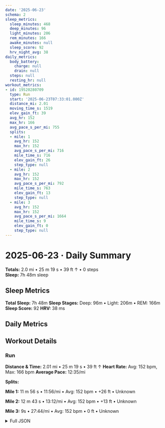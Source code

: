 ```yaml
---
date: '2025-06-23'
schema: 2
sleep_metrics:
  sleep_minutes: 468
  deep_minutes: 96
  light_minutes: 206
  rem_minutes: 166
  awake_minutes: null
  sleep_score: 92
  hrv_night_avg: 38
daily_metrics:
  body_battery:
    charge: null
    drain: null
  steps: null
  resting_hr: null
workout_metrics:
- id: 19520280709
  type: Run
  start: '2025-06-23T07:33:01.000Z'
  distance_mi: 2.01
  moving_time_s: 1519
  elev_gain_ft: 39
  avg_hr: 152
  max_hr: 166
  avg_pace_s_per_mi: 755
  splits:
  - mile: 1
    avg_hr: 152
    max_hr: 152
    avg_pace_s_per_mi: 716
    mile_time_s: 716
    elev_gain_ft: 26
    step_type: null
  - mile: 2
    avg_hr: 152
    max_hr: 152
    avg_pace_s_per_mi: 792
    mile_time_s: 763
    elev_gain_ft: 13
    step_type: null
  - mile: 3
    avg_hr: 152
    max_hr: 152
    avg_pace_s_per_mi: 1664
    mile_time_s: 9
    elev_gain_ft: 0
    step_type: null
---
```

# 2025-06-23 · Daily Summary
**Totals:** 2.0 mi • 25 m 19 s • 39 ft ↑ • 0 steps  
**Sleep:** 7h 48m sleep

## Sleep Metrics
**Total Sleep:** 7h 48m
**Sleep Stages:** Deep: 96m • Light: 206m • REM: 166m
**Sleep Score:** 92
**HRV:** 38 ms

## Daily Metrics

## Workout Details
### Run
**Distance & Time:** 2.01 mi • 25 m 19 s • 39 ft ↑
**Heart Rate:** Avg: 152 bpm, Max: 166 bpm
**Average Pace:** 12:35/mi

**Splits:**

**Mile 1:** 11 m 56 s • 11:56/mi • Avg: 152 bpm • +26 ft • Unknown

**Mile 2:** 12 m 43 s • 13:12/mi • Avg: 152 bpm • +13 ft • Unknown

**Mile 3:** 9s • 27:44/mi • Avg: 152 bpm • 0 ft • Unknown



<details>
<summary>Full JSON</summary>

```json
{
  "date": "2025-06-23",
  "schema": 2,
  "sleep_metrics": {
    "sleep_minutes": 468,
    "deep_minutes": 96,
    "light_minutes": 206,
    "rem_minutes": 166,
    "awake_minutes": null,
    "sleep_score": 92,
    "hrv_night_avg": 38
  },
  "daily_metrics": {
    "body_battery": {
      "charge": null,
      "drain": null
    },
    "steps": null,
    "resting_hr": null
  },
  "workout_metrics": [
    {
      "id": 19520280709,
      "type": "Run",
      "start": "2025-06-23T07:33:01.000Z",
      "distance_mi": 2.01,
      "moving_time_s": 1519,
      "elev_gain_ft": 39,
      "avg_hr": 152,
      "max_hr": 166,
      "avg_pace_s_per_mi": 755,
      "splits": [
        {
          "mile": 1,
          "avg_hr": 152,
          "max_hr": 152,
          "avg_pace_s_per_mi": 716,
          "mile_time_s": 716,
          "elev_gain_ft": 26,
          "step_type": null
        },
        {
          "mile": 2,
          "avg_hr": 152,
          "max_hr": 152,
          "avg_pace_s_per_mi": 792,
          "mile_time_s": 763,
          "elev_gain_ft": 13,
          "step_type": null
        },
        {
          "mile": 3,
          "avg_hr": 152,
          "max_hr": 152,
          "avg_pace_s_per_mi": 1664,
          "mile_time_s": 9,
          "elev_gain_ft": 0,
          "step_type": null
        }
      ]
    }
  ]
}
```
</details>
